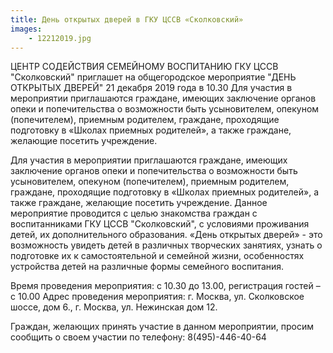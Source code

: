 ```yaml
---
title: День открытых дверей в ГКУ ЦССВ «Сколковский»
images:
    - 12212019.jpg    
---
```



ЦЕНТР СОДЕЙСТВИЯ СЕМЕЙНОМУ ВОСПИТАНИЮ ГКУ ЦССВ "Сколковский"  приглашет на общегородское мероприятие 
"ДЕНЬ ОТКРЫТЫХ ДВЕРЕЙ" 21 декабря  2019 года в 10.30 
Для участия в мероприятии приглашаются граждане, имеющих заключение органов опеки и попечительства о возможности быть усыновителем, опекуном (попечителем), приемным родителем, граждане, проходящие подготовку в «Школах приемных родителей», а также граждане, желающие посетить учреждение. 

<!--more-->
Для участия в мероприятии приглашаются граждане, имеющих заключение органов опеки и попечительства о возможности быть усыновителем, опекуном (попечителем), приемным родителем, граждане, проходящие подготовку в «Школах приемных родителей», а также граждане, желающие посетить учреждение. 
Данное мероприятие проводится с целью знакомства граждан с воспитанниками ГКУ ЦССВ "Сколковский", с условиями проживания детей, их дополнительного образования. 
«День открытых дверей» - это возможность увидеть детей в различных творческих занятиях, узнать о подготовке их к самостоятельной и семейной жизни, особенностях устройства детей на различные формы семейного воспитания. 

Время проведения мероприятия: с 10.30 до 13.00, регистрация гостей – с 10.00
Адрес проведения мероприятия: г. Москва, ул. Сколковское шоссе, дом 6., г. Москва, ул. Нежинская  дом 12.

Граждан, желающих принять участие в данном мероприятии, просим сообщить о своем участии по телефону: 8(495)-446-40-64
